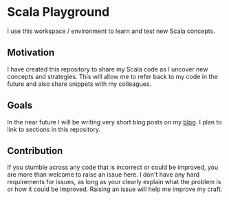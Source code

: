 # Scala Playground
I use this workspace / environment to learn and test new Scala concepts.

## Motivation
I have created this repository to share my Scala code as I uncover new concepts and strategies. This will allow me to refer back to my code in the future and also share snippets with my colleagues.

## Goals
In the near future I will be writing very short blog posts on my [blog](https://nerminsehic.dev). I plan to link to sections in this repository.

## Contribution
If you stumble across any code that is incorrect or could be improved, you are more than welcome to raise an issue here. I don't have any hard requirements for issues, as long as your clearly explain what the problem is or how it could be improved. Raising an issue will help me improve my craft.
